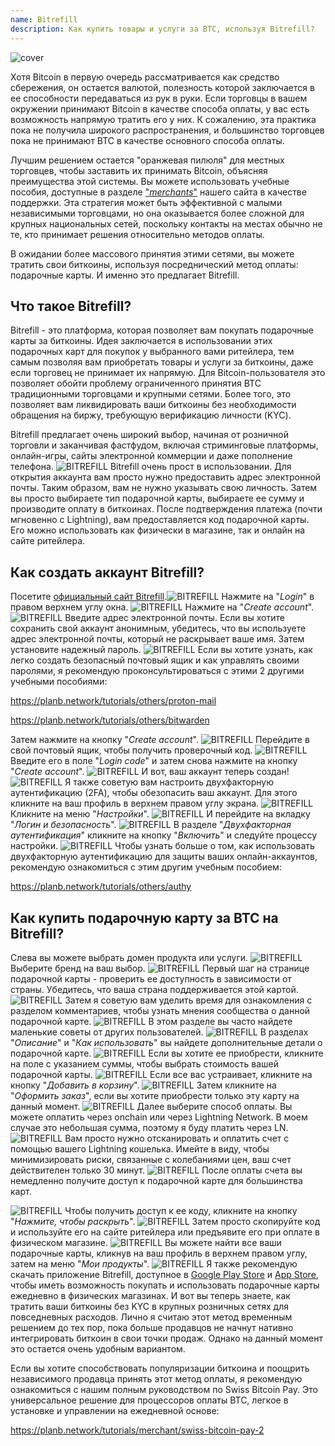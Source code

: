 ```yaml
---
name: Bitrefill
description: Как купить товары и услуги за BTC, используя Bitrefill?
---
```

![cover](assets/cover.webp)

Хотя Bitcoin в первую очередь рассматривается как средство сбережения, он остается валютой, полезность которой заключается в ее способности передаваться из рук в руки. Если торговцы в вашем окружении принимают Bitcoin в качестве способа оплаты, у вас есть возможность напрямую тратить его у них. К сожалению, эта практика пока не получила широкого распространения, и большинство торговцев пока не принимают BTC в качестве основного способа оплаты.

Лучшим решением остается "оранжевая пилюля" для местных торговцев, чтобы заставить их принимать Bitcoin, объясняя преимущества этой системы. Вы можете использовать учебные пособия, доступные в разделе ["*merchants*"](https://planb.network/tutorials/merchant) нашего сайта в качестве поддержки. Эта стратегия может быть эффективной с малыми независимыми торговцами, но она оказывается более сложной для крупных национальных сетей, поскольку контакты на местах обычно не те, кто принимает решения относительно методов оплаты.

В ожидании более массового принятия этими сетями, вы можете тратить свои биткоины, используя посреднический метод оплаты: подарочные карты. И именно это предлагает Bitrefill.

## Что такое Bitrefill?

Bitrefill - это платформа, которая позволяет вам покупать подарочные карты за биткоины. Идея заключается в использовании этих подарочных карт для покупок у выбранного вами ритейлера, тем самым позволяя вам приобретать товары и услуги за биткоины, даже если торговец не принимает их напрямую. Для Bitcoin-пользователя это позволяет обойти проблему ограниченного принятия BTC традиционными торговцами и крупными сетями. Более того, это позволяет вам ликвидировать ваши биткоины без необходимости обращения на биржу, требующую верификацию личности (KYC).

Bitrefill предлагает очень широкий выбор, начиная от розничной торговли и заканчивая фастфудом, включая стриминговые платформы, онлайн-игры, сайты электронной коммерции и даже пополнение телефона.
![BITREFILL](assets/notext/01.webp)
Bitrefill очень прост в использовании. Для открытия аккаунта вам просто нужно предоставить адрес электронной почты. Таким образом, вам не нужно указывать свою личность. Затем вы просто выбираете тип подарочной карты, выбираете ее сумму и производите оплату в биткоинах. После подтверждения платежа (почти мгновенно с Lightning), вам предоставляется код подарочной карты. Его можно использовать как физически в магазине, так и онлайн на сайте ритейлера.

## Как создать аккаунт Bitrefill?
Посетите [официальный сайт Bitrefill](https://www.bitrefill.com).![BITREFILL](assets/notext/02.webp)
Нажмите на "*Login*" в правом верхнем углу окна.
![BITREFILL](assets/notext/03.webp)
Нажмите на "*Create account*".
![BITREFILL](assets/notext/04.webp)
Введите адрес электронной почты. Если вы хотите сохранить свой аккаунт анонимным, убедитесь, что вы используете адрес электронной почты, который не раскрывает ваше имя. Затем установите надежный пароль.
![BITREFILL](assets/notext/05.webp)
Если вы хотите узнать, как легко создать безопасный почтовый ящик и как управлять своими паролями, я рекомендую проконсультироваться с этими 2 другими учебными пособиями:

https://planb.network/tutorials/others/proton-mail

https://planb.network/tutorials/others/bitwarden

Затем нажмите на кнопку "*Create account*".
![BITREFILL](assets/notext/06.webp)
Перейдите в свой почтовый ящик, чтобы получить проверочный код.
![BITREFILL](assets/notext/07.webp)
Введите его в поле "*Login code*" и затем снова нажмите на кнопку "*Create account*".
![BITREFILL](assets/notext/08.webp) И вот, ваш аккаунт теперь создан!
![BITREFILL](assets/notext/09.webp)
Я также советую вам настроить двухфакторную аутентификацию (2FA), чтобы обезопасить ваш аккаунт. Для этого кликните на ваш профиль в верхнем правом углу экрана.
![BITREFILL](assets/notext/10.webp)
Кликните на меню "*Настройки*".
![BITREFILL](assets/notext/11.webp)
И перейдите на вкладку "*Логин и безопасность*".
![BITREFILL](assets/notext/12.webp)
В разделе "*Двухфакторная аутентификация*" кликните на кнопку "*Включить*" и следуйте процессу настройки.
![BITREFILL](assets/notext/13.webp)
Чтобы узнать больше о том, как использовать двухфакторную аутентификацию для защиты ваших онлайн-аккаунтов, рекомендую ознакомиться с этим другим учебным пособием:

https://planb.network/tutorials/others/authy

## Как купить подарочную карту за BTC на Bitrefill?

Слева вы можете выбрать домен продукта или услуги.
![BITREFILL](assets/notext/14.webp)
Выберите бренд на ваш выбор.
![BITREFILL](assets/notext/15.webp)
Первый шаг на странице подарочной карты - проверить ее доступность в зависимости от страны. Убедитесь, что ваша страна поддерживается этой картой.
![BITREFILL](assets/notext/16.webp)
Затем я советую вам уделить время для ознакомления с разделом комментариев, чтобы узнать мнения сообщества о данной подарочной карте.
![BITREFILL](assets/notext/17.webp)
В этом разделе вы часто найдете маленькие советы от других пользователей.
![BITREFILL](assets/notext/18.webp)
В разделах "*Описание*" и "*Как использовать*" вы найдете дополнительные детали о подарочной карте. ![BITREFILL](assets/notext/19.webp)
Если вы хотите ее приобрести, кликните на поле с указанием суммы, чтобы выбрать стоимость вашей подарочной карты.
![BITREFILL](assets/notext/20.webp)
Если все вас устраивает, кликните на кнопку "*Добавить в корзину*".
![BITREFILL](assets/notext/21.webp)
Затем кликните на "*Оформить заказ*", если вы хотите приобрести только эту карту на данный момент.
![BITREFILL](assets/notext/22.webp)
Далее выберите способ оплаты. Вы можете оплатить через onchain или через Lightning Network. В моем случае это небольшая сумма, поэтому я буду платить через LN.
![BITREFILL](assets/notext/23.webp)
Вам просто нужно отсканировать и оплатить счет с помощью вашего Lightning кошелька. Имейте в виду, чтобы минимизировать риски, связанные с колебаниями цен, ваш счет действителен только 30 минут.
![BITREFILL](assets/notext/24.webp)
После оплаты счета вы немедленно получите доступ к подарочной карте для большинства карт.

![BITREFILL](assets/notext/25.webp)
Чтобы получить доступ к ее коду, кликните на кнопку "*Нажмите, чтобы раскрыть*".
![BITREFILL](assets/notext/26.webp)
Затем просто скопируйте код и используйте его на сайте ритейлера или предъявите его при оплате в физическом магазине.
![BITREFILL](assets/notext/27.webp)
Вы можете найти все ваши подарочные карты, кликнув на ваш профиль в верхнем правом углу, затем на меню "*Мои продукты*".
![BITREFILL](assets/notext/28.webp)
Я также рекомендую скачать приложение Bitrefill, доступное в [Google Play Store](https://play.google.com/store/apps/details?id=com.bitrefill.app) и [App Store](https://apps.apple.com/in/app/bitrefill/id1378102623), чтобы иметь возможность покупать и использовать подарочные карты ежедневно в физических магазинах.
И вот вы теперь знаете, как тратить ваши биткоины без KYC в крупных розничных сетях для повседневных расходов. Лично я считаю этот метод временным решением до тех пор, пока больше продавцов не начнут нативно интегрировать биткоин в свои точки продаж. Однако на данный момент это остается очень удобным вариантом.

Если вы хотите способствовать популяризации биткоина и поощрить независимого продавца принять этот метод оплаты, я рекомендую ознакомиться с нашим полным руководством по Swiss Bitcoin Pay. Это универсальное решение для процессоров оплаты BTC, легкое в установке и управлении на ежедневной основе:

https://planb.network/tutorials/merchant/swiss-bitcoin-pay-2
